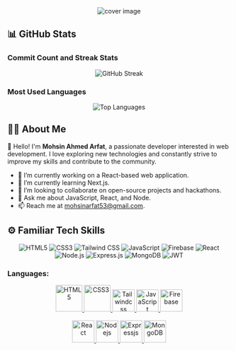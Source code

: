 <div align="center">
  <img src="https://i.ibb.co/717jk8x/Mohsin-Ahmed-Arfat-Junior-MERN-Stack-Developer-Linkedin-banner.png" alt="cover image">
</div>

## 📊 GitHub Stats

### Commit Count and Streak Stats

<div align="center">
  <img src="https://github-readme-streak-stats.herokuapp.com/?user=mohsinahmedarfat&theme=dark&hide_border=true" alt="GitHub Streak">
</div>

### Most Used Languages

<div align="center">
  <img src="https://github-readme-stats.vercel.app/api/top-langs/?username=mohsinahmedarfat&layout=compact&theme=dark&hide_border=true" alt="Top Languages">
</div>

## 🤵🏻 About Me

👋 Hello! I'm **Mohsin Ahmed Arfat**, a passionate developer interested in web development. I love exploring new technologies and constantly strive to improve my skills and contribute to the community.

- 🔭 I’m currently working on a React-based web application.
- 🌱 I’m currently learning Next.js.
- 👯 I’m looking to collaborate on open-source projects and hackathons.
- 💬 Ask me about JavaScript, React, and Node.
- 📫 Reach me at [mohsinarfat53@gmail.com](mohsinarfat53@gmail.com).

## ⚙️ Familiar Tech Skills

<p align="center">
  <img src="https://img.shields.io/badge/HTML5-E34F26?style=for-the-badge&logo=html5&logoColor=white" alt="HTML5">
  <img src="https://img.shields.io/badge/CSS3-1572B6?style=for-the-badge&logo=css3&logoColor=white" alt="CSS3">
  <img src="https://img.shields.io/badge/Tailwind_CSS-38B2AC?style=for-the-badge&logo=tailwind-css&logoColor=white" alt="Tailwind CSS">
  <img src="https://img.shields.io/badge/JavaScript-F7DF1E?style=for-the-badge&logo=javascript&logoColor=black" alt="JavaScript">
  <img src="https://img.shields.io/badge/Firebase-FFCA28?style=for-the-badge&logo=firebase&logoColor=black" alt="Firebase">
  <img src="https://img.shields.io/badge/React-61DAFB?style=for-the-badge&logo=react&logoColor=black" alt="React">
  <img src="https://img.shields.io/badge/Node.js-339933?style=for-the-badge&logo=node.js&logoColor=white" alt="Node.js">
  <img src="https://img.shields.io/badge/Express.js-000000?style=for-the-badge&logo=express&logoColor=white" alt="Express.js">
  <img src="https://img.shields.io/badge/MongoDB-47A248?style=for-the-badge&logo=mongodb&logoColor=white" alt="MongoDB">
<img src="https://img.shields.io/badge/JWT-000000?style=for-the-badge&logo=JSON%20web%20tokens&logoColor=white" alt="JWT">
</p>

<h3 align="left">Languages:</h3>
<div align="center">
  
  <div>
    <a href="https://developer.mozilla.org/en-US/docs/Glossary/HTML5" target="_blank" rel="noreferrer"> 
    <img src="https://upload.wikimedia.org/wikipedia/commons/6/61/HTML5_logo_and_wordmark.svg" alt="HTML5" width="60" height="60"/> 
  </a> 
  
  <a href="https://developer.mozilla.org/en-US/docs/Web/CSS" target="_blank" rel="noreferrer"> 
    <img src="https://upload.wikimedia.org/wikipedia/commons/d/d5/CSS3_logo_and_wordmark.svg" alt="CSS3" width="60" height="60"/> 
  </a> 

  <a href="https://tailwindcss.com" target="_blank" rel="noreferrer"> 
    <img src="https://www.vectorlogo.zone/logos/tailwindcss/tailwindcss-icon.svg" alt="Tailwindcss" width="50" height="50"/> 
  </a> 

  <a href="https://www.javascript.com" target="_blank" rel="noreferrer"> 
    <img src="https://upload.wikimedia.org/wikipedia/commons/thumb/9/99/Unofficial_JavaScript_logo_2.svg/2048px-Unofficial_JavaScript_logo_2.svg.png" alt="JavaScript" width="50" height="50"/> 
  </a> 

  <a href="https://firebase.google.com" target="_blank" rel="noreferrer"> 
    <img src="https://www.vectorlogo.zone/logos/firebase/firebase-icon.svg" alt="Firebase" width="50" height="50"/> 
  </a> 
  </div>

  <br>

  <a href="https://react.dev" target="_blank" rel="noreferrer"> 
    <img src="https://upload.wikimedia.org/wikipedia/commons/thumb/a/a7/React-icon.svg/2300px-React-icon.svg.png" alt="React" width="50" height="50"/> 
  </a>

  <a href="https://nodejs.org/en" target="_blank" rel="noreferrer"> 
    <img src="https://seeklogo.com/images/N/nodejs-logo-FBE122E377-seeklogo.com.png" alt="Nodejs" width="50" height="50"/> 
  </a>

  <a href="https://expressjs.com/" target="_blank" rel="noreferrer"> 
    <img src="https://wsofter.ru/wp-content/uploads/2017/12/node-express.png" alt="Expressjs" width="50" height="50"/> 
  </a>

  <a href="https://www.mongodb.com/" target="_blank" rel="noreferrer"> 
    <img src="https://www.tutorialsteacher.com/Content/images/home/mongodb.svg" alt="MongoDB" width="50" height="50"/> 
  </a>
</div>
